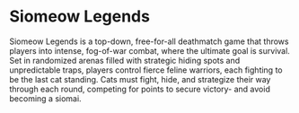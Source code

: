 # Siomeow Legends

Siomeow Legends is a top-down, free-for-all deathmatch game that throws players into intense, fog-of-war combat, where the ultimate goal is survival. Set in randomized arenas filled with strategic hiding spots and unpredictable traps, players control fierce feline warriors, each fighting to be the last cat standing. Cats must fight, hide, and strategize their way through each round, competing for points to secure victory- and avoid becoming a siomai.
